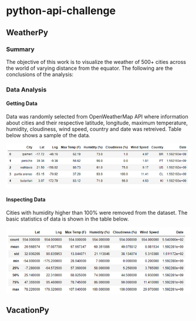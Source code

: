 # python-api-challenge
## WeatherPy

### Summary
The objective of this work is to visualize the weather of 500+ cities across the world of varying distance from the equator.
The following are the conclusions of the analysis:

### Data Analysis
#### Getting Data
Data was randomly selected from OpenWeatherMap API where information about cities and their respective latitude, longitude, maximum temperature, humidity, cloudiness, wind speed, country and date was retreived. Table below shows a sample of the data.

![Table1](WeatherPy/Images/Table1.jpg)

#### Inspecting Data
Cities with humidity higher than 100% were removed from the dataset. The basic statistics of data is shown in the table below.

![Table1](WeatherPy/Images/Table2.jpg)

## VacationPy
